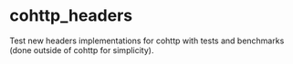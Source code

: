 # cohttp_headers
Test new headers implementations for cohttp with tests and benchmarks (done outside of cohttp for simplicity).
